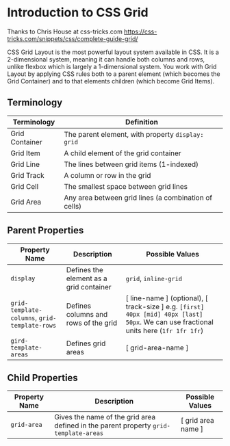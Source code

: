 # Introduction to CSS Grid

Thanks to Chris House at css-tricks.com
https://css-tricks.com/snippets/css/complete-guide-grid/

CSS Grid Layout is the most powerful layout system available in CSS. It is a 2-dimensional system, meaning it can handle both columns and rows, unlike flexbox which is largely a 1-dimensional system. You work with Grid Layout by applying CSS rules both to a parent element (which becomes the Grid Container) and to that elements children (which become Grid Items).


## Terminology

Terminology | Definition
----------- | ------------
Grid Container | The parent element, with property `display: grid`
Grid Item | A child element of the grid container
Grid Line | The lines between grid items (1-indexed)
Grid Track | A column or row in the grid
Grid Cell | The smallest space between grid lines
Grid Area | Any area between grid lines (a combination of cells)


## Parent Properties

Property Name | Description | Possible Values
--- | --- | ---
`display` | Defines the element as a grid container | `grid`, `inline-grid`
`grid-template-columns`, `grid-template-rows` | Defines columns and rows of the grid | [ line-name ] (optional), [ track-size ] e.g. `[first] 40px [mid] 40px [last] 50px`. We can use fractional units here (`1fr 1fr 1fr`)
`gird-template-areas` | Defines grid areas | [ grid-area-name ]


## Child Properties

Property Name | Description | Possible Values
--- | --- | ---
`grid-area` | Gives the name of the grid area defined in the parent property `grid-template-areas` | [ grid area name ]



